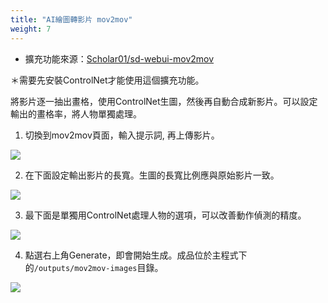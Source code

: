 ```yaml
---
title: "AI繪圖轉影片 mov2mov"
weight: 7
---
```


- 擴充功能來源：[Scholar01/sd-webui-mov2mov](https://github.com/Scholar01/sd-webui-mov2mov)

＊需要先安裝ControlNet才能使用這個擴充功能。

將影片逐一抽出畫格，使用ControlNet生圖，然後再自動合成新影片。可以設定輸出的畫格率，將人物單獨處理。


1. 切換到mov2mov頁面，輸入提示詞, 再上傳影片。

![](/posts/stable-diffusion-webui-manuals/images/Screenshot_20230420_130951.webp)

2. 在下面設定輸出影片的長寬。生圖的長寬比例應與原始影片一致。

![](/posts/stable-diffusion-webui-manuals/images/Screenshot_20230420_131855.webp)

3. 最下面是單獨用ControlNet處理人物的選項，可以改善動作偵測的精度。

![](/posts/stable-diffusion-webui-manuals/images/Screenshot_20230420_132520.webp)

4. 點選右上角Generate，即會開始生成。成品位於主程式下的`/outputs/mov2mov-images`目錄。

![](/posts/stable-diffusion-webui-manuals/images/2023-04-20-14h30m36s877.webp)
